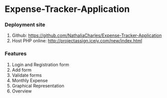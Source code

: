 # Expense-Tracker-Application

### Deployment site
1. Github: https://github.com/NathaliaCharles/Expense-Tracker-Application
2. Host PHP online: http://projectassign.iceiy.com/new/index.html

### Features
1. Login and Registration form
2. Add form
3. Validate forms
4. Monthly Expense
5. Graphical Representation
6. Overview
